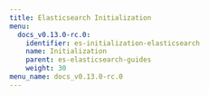 ```yaml
---
title: Elasticsearch Initialization
menu:
  docs_v0.13.0-rc.0:
    identifier: es-initialization-elasticsearch
    name: Initialization
    parent: es-elasticsearch-guides
    weight: 30
menu_name: docs_v0.13.0-rc.0
---
```


